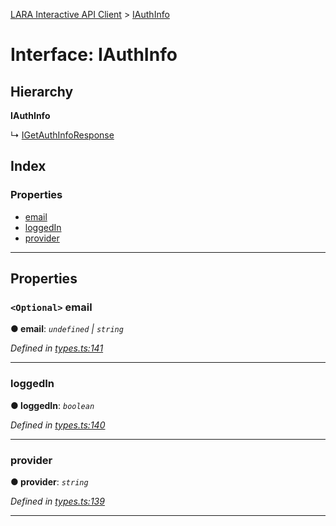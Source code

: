 [LARA Interactive API Client](../README.md) > [IAuthInfo](../interfaces/iauthinfo.md)

# Interface: IAuthInfo

## Hierarchy

**IAuthInfo**

↳  [IGetAuthInfoResponse](igetauthinforesponse.md)

## Index

### Properties

* [email](iauthinfo.md#email)
* [loggedIn](iauthinfo.md#loggedin)
* [provider](iauthinfo.md#provider)

---

## Properties

<a id="email"></a>

### `<Optional>` email

**● email**: *`undefined` \| `string`*

*Defined in [types.ts:141](../../../lara-typescript/src/interactive-api-client/types.ts#L141)*

___
<a id="loggedin"></a>

###  loggedIn

**● loggedIn**: *`boolean`*

*Defined in [types.ts:140](../../../lara-typescript/src/interactive-api-client/types.ts#L140)*

___
<a id="provider"></a>

###  provider

**● provider**: *`string`*

*Defined in [types.ts:139](../../../lara-typescript/src/interactive-api-client/types.ts#L139)*

___

